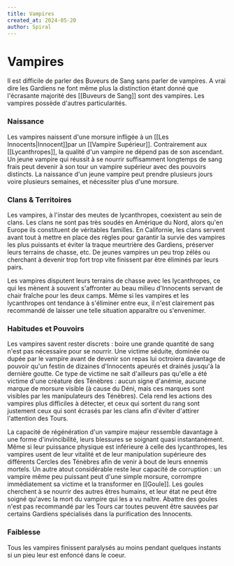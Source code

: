 ```yaml
---
title: Vampires
created_at: 2024-05-20
author: Spiral
---
```

# Vampires
Il est difficile de parler des Buveurs de Sang sans parler de vampires. A vrai dire les Gardiens ne font même plus la distinction étant donné que l'écrasante majorité des [[Buveurs de Sang]] sont des vampires. 
Les vampires possède d'autres particularités. 
### Naissance
Les vampires naissent d'une morsure infligée à un [[Les Innocents|Innocent]]par un [[Vampire Supérieur]]. Contrairement aux [[Lycanthropes]], la qualité d'un vampire ne dépend pas de son ascendant. Un jeune vampire qui réussit à se nourrir suffisamment longtemps de sang frais peut devenir à son tour un vampire supérieur avec des pouvoirs distincts. La naissance d'un jeune vampire peut prendre plusieurs jours voire plusieurs semaines, et nécessiter plus d'une morsure.
### Clans & Territoires
Les vampires, à l'instar des meutes de lycanthropes, coexistent au sein de clans. Les clans ne sont pas très soudés en Amérique du Nord, alors qu'en Europe ils constituent de véritables familles. En Californie, les clans servent avant tout à mettre en place des règles pour garantir la survie des vampires les plus puissants et éviter la traque meurtrière des Gardiens, préserver leurs terrains de chasse, etc. De jeunes vampires un peu trop zélés ou cherchant à devenir trop fort trop vite finissent par être éliminés par leurs pairs. 

Les vampires disputent leurs terrains de chasse avec les lycanthropes, ce qui les mènent à souvent s'affronter au beau milieu d'Innocents servant de chair fraîche pour les deux camps. Même si les vampires et les lycanthropes ont tendance à s'éliminer entre eux, il n'est clairement pas recommandé de laisser une telle situation apparaître ou s'envenimer. 

### Habitudes et Pouvoirs
Les vampires savent rester discrets : boire une grande quantité de sang n'est pas nécessaire pour se nourrir. Une victime séduite, dominée ou dupée par le vampire avant de devenir son repas lui octroiera davantage de pouvoir qu'un festin de dizaines d'Innocents apeurés et drainés jusqu'à la dernière goutte. Ce type de victime ne sait d'ailleurs pas qu'elle a été victime d'une créature des Ténèbres : aucun signe d'anémie, aucune marque de morsure visible (à cause du Déni, mais ces marques sont visibles par les manipulateurs des Ténèbres). Cela rend les actions des vampires plus difficiles à détecter, et ceux qui sortent du rang sont justement ceux qui sont écrasés par les clans afin d'éviter d'attirer l'attention des Tours.

La capacité de régénération d'un vampire majeur ressemble davantage à une forme d'invincibilité, leurs blessures se soignant quasi instantanément. 
Même si leur puissance physique est inférieure à celle des lycanthropes, les vampires usent de leur vitalité et de leur manipulation supérieure des différents Cercles des Ténèbres afin de venir à bout de leurs ennemis mortels. Un autre atout considérable reste leur capacité de corruption : un vampire même peu puissant peut d'une simple morsure, corrompre immédiatement sa victime et la transformer en [[Goule]]. Les goules cherchent à se nourrir des autres êtres humains, et leur état ne peut être soigné qu'avec la mort du vampire qui les a vu naître. Abattre des goules n'est pas recommandé par les Tours car toutes peuvent être sauvées par certains Gardiens spécialisés dans la purification des Innocents.

### Faiblesse
Tous les vampires finissent paralysés au moins pendant quelques instants si un pieu leur est enfoncé dans le coeur. 